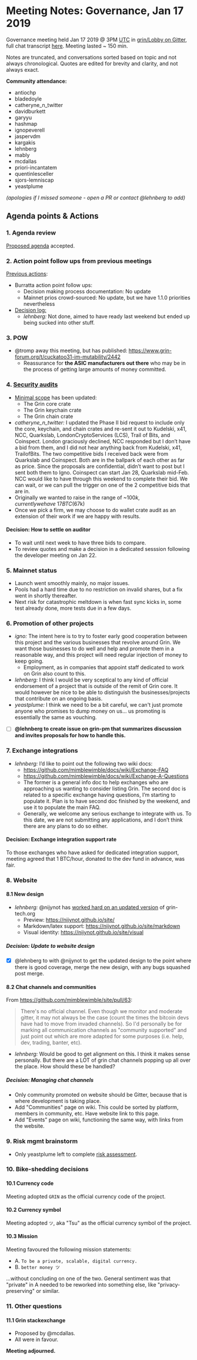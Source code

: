 # Meeting Notes: Governance, Jan 17 2019

Governance meeting held Jan 17 2019 @ 3PM [UTC](http://www.timebie.com/std/utc.php) in [grin/Lobby on Gitter](https://gitter.im/grin_community/Lobby), full chat transcript [here](https://gitter.im/grin_community/Lobby?at=5c4098cc7a0f4d5b19c3c1b4). Meeting lasted ~ 150 min.

Notes are truncated, and conversations sorted based on topic and not always chronological. Quotes are edited for brevity and clarity, and not always exact. 

**Community attendance:**
* antiochp
* bladedoyle
* catheryne_n_twitter
* davidburkett
* garyyu
* hashmap
* ignopeverell
* jaspervdm
* kargakis
* lehnberg
* mably
* mcdallas
* priori-incantatem
* quentinlesceller
* sjors-lemniscap
* yeastplume

_(apologies if I missed someone - open a PR or contact @lehnberg to add)_


## Agenda points & Actions

### 1. Agenda review
[Proposed agenda](https://github.com/mimblewimble/grin-pm/issues/37) accepted.

### 2. Action point follow ups from previous meetings

[Previous actions](https://github.com/mimblewimble/grin-pm/blob/master/notes/20190103-meeting-governance.md):
* Burratta action point follow ups:
   * Decision making process documentation: No update
   * Mainnet prios crowd-sourced: No update, but we have 1.1.0 priorities nevertheless
* [Decision log:](https://github.com/mimblewimble/grin-pm/issues/30)
   * _lehnberg:_ Not done, aimed to have ready last weekend but ended up being sucked into other stuff.

### 3. POW
* @tromp away this meeting, but has published: https://www.grin-forum.org/t/cuckatoo31-im-mutability/2442
   * Reassurance for **the ASIC manufacturers out there** who may be in the process of getting large amounts of money committed.

### 4. [Security audits](https://github.com/mimblewimble/grin/issues/1609)
* [Minimal scope](https://github.com/mimblewimble/grin-pm/issues/20) has been updated:
   * The Grin core crate
   * The Grin keychain crate
   * The Grin chain crate
* _catheryne_n_twitter:_ I updated the Phase II bid request to include only the core, keychain, and chain crates and re-sent it out to Kudelski, x41, NCC, Quarkslab, LondonCryptoServices (LCS), Trail of Bits, and Coinspect. London graciously declined, NCC responded but I don’t have a bid from them, and I did not hear anything back from Kudelski, x41, TrailofBits. The two competitive bids I received back were from Quarkslab and Coinspect. Both are in the ballpark of each other as far as price. Since the proposals are confidential, didn’t want to post but I sent both them to Igno. Coinspect can start Jan 28, Quarkslab mid-Feb. NCC would like to have through this weekend to complete their bid. We can wait, or we can pull the trigger on one of the 2 competitive bids that are in.
* Originally we wanted to raise in the range of ~$100k, currently we have ~17 BTC ($67k)
* Once we pick a firm, we may choose to do wallet crate audit as an extension of their work if we are happy with results.

#### Decision: How to settle on auditor
   * To wait until next week to have three bids to compare. 
   * To review quotes and make a decision in a dedicated sesssion following the developer meeting on Jan 22.

### 5. Mainnet status

* Launch went smoothly mainly, no major issues.
* Pools had a hard time due to no restriction on invalid shares, but a fix went in shortly thereafter.
* Next risk for catastrophic meltdown is when fast sync kicks in, some test already done, more tests due in a few days.

### 6. Promotion of other projects

* _igno:_ The intent here is to try to foster early good cooperation between this project and the various businesses that revolve around Grin. We want those businesses to do well and help and promote them in a reasonable way, and this project will need regular injection of money to keep going.
   * Employment, as in companies that appoint staff dedicated to work on Grin also count to this.
* _lehnberg:_ I think I would be very sceptical to any kind of official endorsement of a project that is outside of the remit of Grin core. It would however be nice to be able to distinguish the businesses/projects that contribute on an ongoing basis.
* _yeastplume:_ I think we need to be a bit careful, we can't just promote anyone who promises to dump money on us... us promoting is essentially the same as vouching.
* [ ] **@lehnberg to create issue on grin-pm that summarizes discussion and invites proposals for how to handle this.**

### 7. Exchange integrations

* _lehnberg:_ I’d like to point out the following two wiki docs:
    * https://github.com/mimblewimble/docs/wiki/Exchange-FAQ
    * https://github.com/mimblewimble/docs/wiki/Exchange-A-Questions
    * The former is a general info doc to help exchanges who are approaching us wanting to consider listing Grin. The second doc is related to a specific exchange having questions, I’m starting to populate it. Plan is to have second doc finished by the weekend, and use it to populate the main FAQ.
    * Generally, we welcome any serious exchange to integrate with us. To this date, we are not submitting any applications, and I don’t think there are any plans to do so either.

#### Decision: Exchange integration support rate
To those exchanges who have asked for dedicated integration support, meeting agreed that 1 BTC/hour, donated to the dev fund in advance, was fair.

### 8. Website

#### 8.1 New design
* _lehnberg:_ @nijynot has [worked hard on an updated version](https://github.com/mimblewimble/site/pull/72) of grin-tech.org
   * Preview: https://nijynot.github.io/site/
   * Markdown/latex support: https://nijynot.github.io/site/markdown
   * Visual identity: https://nijynot.github.io/site/visual

##### Decision: Update to website design
* [X] @lehnberg to with @nijynot to get the updated design to the point where there is good coverage, merge the new design, with any bugs squashed post merge.

#### 8.2 Chat channels and communities

From https://github.com/mimblewimble/site/pull/63:
> There's no official channel. Even though we monitor and moderate gitter, it may not always be the case (count the times the bitcoin devs have had to move from invaded channels). So I'd personally be for marking all communication channels as "community supported" and just point out which are more adapted for some purposes (i.e. help, dev, trading, banter, etc).

* _lehnberg:_ Would be good to get alignment on this. I think it makes sense personally. But there are a LOT of grin chat channels popping up all over the place. How should these be handled?

##### Decision: Managing chat channels
* Only community promoted on website should be Gitter, because that is where development is taking place.
* Add "Communities" page on wiki. This could be sorted by platform, members in community, etc. Have website link to this page.
* Add "Events" page on wiki, functioning the same way, with links from the website.

### 9. Risk mgmt brainstorm
* Only yeastplume left to complete [risk assessment](https://github.com/mimblewimble/docs/wiki/Risk-Brainstorming).

### 10. Bike-shedding decisions

#### 10.1 Currency code
Meeting adopted `GRIN` as the official currency code of the project.

#### 10.2 Currency symbol
Meeting adopted `ツ`, aka "Tsu" as the official currency symbol of the project.

#### 10.3 Mission
Meeting favoured the following mission statements:
* A. `To be a private, scalable, digital currency.`
* B. `better money ツ`

...without concluding on one of the two. General sentiment was that "private" in A needed to be reworked into something else, like "privacy-preserving" or similar. 

### 11. Other questions

#### 11.1 Grin stackexchange
* Proposed by @mcdallas.
* All were in favour.

**Meeting adjourned.**
